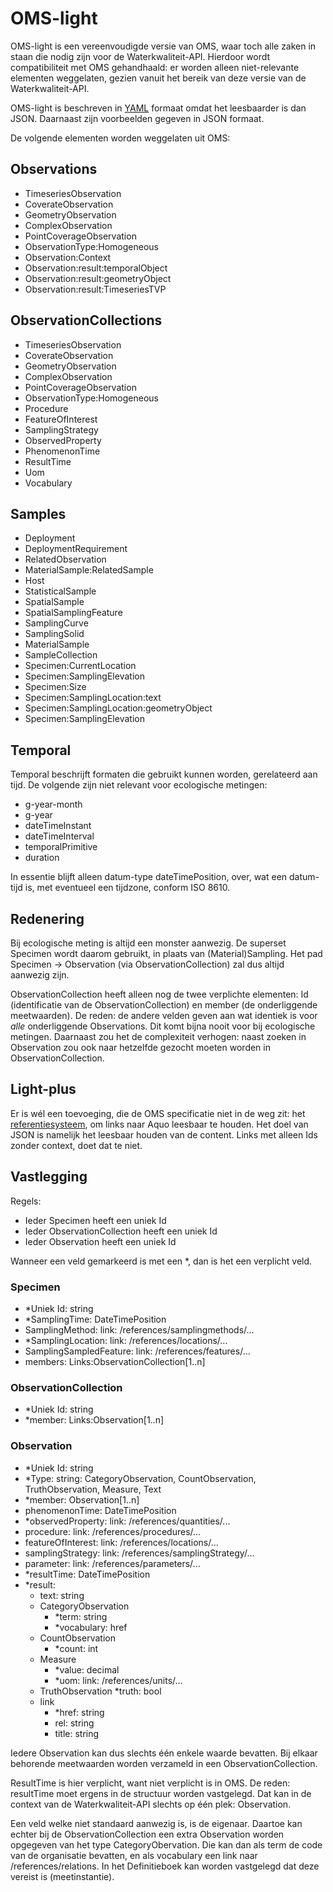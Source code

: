 # OMS-light

OMS-light is een vereenvoudigde versie van OMS, waar toch alle zaken in staan die nodig zijn voor de Waterkwaliteit-API.
Hierdoor wordt compatibiliteit met OMS gehandhaald: er worden alleen niet-relevante elementen weggelaten, gezien vanuit het bereik van deze versie van de Waterkwaliteit-API.

OMS-light is beschreven in [YAML](https://yaml.org) formaat omdat het leesbaarder is dan JSON. Daarnaast zijn voorbeelden gegeven in JSON formaat.

De volgende elementen worden weggelaten uit OMS:

## Observations

- TimeseriesObservation
- CoverateObservation
- GeometryObservation
- ComplexObservation
- PointCoverageObservation
- ObservationType:Homogeneous
- Observation:Context
- Observation:result:temporalObject
- Observation:result:geometryObject
- Observation:result:TimeseriesTVP

## ObservationCollections

- TimeseriesObservation
- CoverateObservation
- GeometryObservation
- ComplexObservation
- PointCoverageObservation
- ObservationType:Homogeneous
- Procedure
- FeatureOfInterest
- SamplingStrategy
- ObservedProperty
- PhenomenonTime
- ResultTime
- Uom
- Vocabulary

## Samples

- Deployment
- DeploymentRequirement
- RelatedObservation
- MaterialSample:RelatedSample
- Host
- StatisticalSample
- SpatialSample
- SpatialSamplingFeature
- SamplingCurve
- SamplingSolid
- MaterialSample
- SampleCollection
- Specimen:CurrentLocation
- Specimen:SamplingElevation
- Specimen:Size
- Specimen:SamplingLocation:text
- Specimen:SamplingLocation:geometryObject
- Specimen:SamplingElevation

## Temporal

Temporal beschrijft formaten die gebruikt kunnen worden, gerelateerd aan tijd.
De volgende zijn niet relevant voor ecologische metingen:

- g-year-month
- g-year
- dateTimeInstant
- dateTimeInterval
- temporalPrimitive
- duration

In essentie blijft alleen datum-type dateTimePosition, over, wat een datum-tijd is, met eventueel een tijdzone, conform ISO 8610.

## Redenering

Bij ecologische meting is altijd een monster aanwezig. De superset Specimen wordt daarom gebruikt, in plaats van (Material)Sampling.
Het pad Specimen -> Observation (via ObservationCollection) zal dus altijd aanwezig zijn.

ObservationCollection heeft alleen nog de twee verplichte elementen: Id (identificatie van de ObservationCollection) en member (de onderliggende meetwaarden).
De reden: de andere velden geven aan wat identiek is voor *alle* onderliggende Observations. Dit komt bijna nooit voor bij ecologische metingen.
Daarnaast zou het de complexiteit verhogen: naast zoeken in Observation zou ook naar hetzelfde gezocht moeten worden in ObservationCollection.

## Light-plus

Er is wél een toevoeging, die de OMS specificatie niet in de weg zit: het [referentiesysteem](referentieblok.md), om links naar Aquo leesbaar te houden.
Het doel van JSON is namelijk het leesbaar houden van de content. Links met alleen Ids zonder context, doet dat te niet.

## Vastlegging

Regels:

- Ieder Specimen heeft een uniek Id
- Ieder ObservationCollection heeft een uniek Id
- Ieder Observation heeft een uniek Id

Wanneer een veld gemarkeerd is met een *, dan is het een verplicht veld.

### Specimen

- *Uniek Id: string
- *SamplingTime: DateTimePosition
- SamplingMethod: link: /references/samplingmethods/...
- *SamplingLocation: link: /references/locations/...
- SamplingSampledFeature: link: /references/features/...
- members: Links:ObservationCollection[1..n]

### ObservationCollection

- *Uniek Id: string
- *member: Links:Observation[1..n]

### Observation

- *Uniek Id: string
- *Type: string: CategoryObservation, CountObservation, TruthObservation, Measure, Text
- *member: Observation[1..n]
- phenomenonTime: DateTimePosition
- *observedProperty: link: /references/quantities/...
- procedure: link: /references/procedures/...
- featureOfInterest: link: /references/locations/...
- samplingStrategy: link: /references/samplingStrategy/...
- parameter: link: /references/parameters/...
- *resultTime: DateTimePosition
- *result:
  - text: string
  - CategoryObservation
    - *term: string
    - *vocabulary: href
  - CountObservation
    - *count: int
  - Measure
    - *value: decimal
    - *uom: link: /references/units/...
  - TruthObservation
    *truth: bool
  - link
    - *href: string
    - rel: string
    - title: string

Iedere Observation kan dus slechts één enkele waarde bevatten. Bij elkaar behorende meetwaarden worden verzameld in een ObservationCollection.

ResultTime is hier verplicht, want niet verplicht is in OMS. De reden: resultTime moet ergens in de structuur worden vastgelegd. Dat kan in de context van de Waterkwaliteit-API slechts op één plek: Observation.

Een veld welke niet standaard aanwezig is, is de eigenaar. Daartoe kan echter bij de ObservationCollection een extra Observation worden opgegeven van het type CategoryObervation. Die kan dan als term de code van de organisatie bevatten, en als vocabulary een link naar /references/relations.
In het Definitieboek kan worden vastgelegd dat deze vereist is (meetinstantie).

